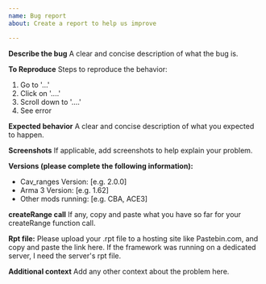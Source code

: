 ```yaml
---
name: Bug report
about: Create a report to help us improve

---
```


**Describe the bug**
A clear and concise description of what the bug is.

**To Reproduce**
Steps to reproduce the behavior:
1. Go to '...'
2. Click on '....'
3. Scroll down to '....'
4. See error

**Expected behavior**
A clear and concise description of what you expected to happen.

**Screenshots**
If applicable, add screenshots to help explain your problem.

**Versions (please complete the following information):**
 - Cav_ranges Version: [e.g. 2.0.0]
 - Arma 3 Version: [e.g. 1.62]
 - Other mods running: [e.g. CBA, ACE3]

**createRange call**
If any, copy and paste what you have so far for your createRange function call.

**Rpt file:**
Please upload your .rpt file to a hosting site like Pastebin.com, and copy and paste the link here.
If the framework was running on a dedicated server, I need the server's rpt file.

**Additional context**
Add any other context about the problem here.
